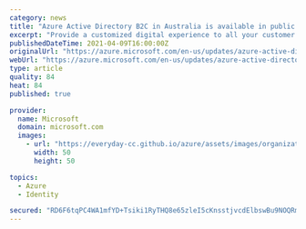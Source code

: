 ```yaml
---
category: news
title: "Azure Active Directory B2C in Australia is available in public preview"
excerpt: "Provide a customized digital experience to all your customer and consumers with Azure Active Directory B2C now in public preview in Australia."
publishedDateTime: 2021-04-09T16:00:00Z
originalUrl: "https://azure.microsoft.com/en-us/updates/azure-active-directory-b2c-in-australia-is-available-in-public-preview-2/"
webUrl: "https://azure.microsoft.com/en-us/updates/azure-active-directory-b2c-in-australia-is-available-in-public-preview-2/"
type: article
quality: 84
heat: 84
published: true

provider:
  name: Microsoft
  domain: microsoft.com
  images:
    - url: "https://everyday-cc.github.io/azure/assets/images/organizations/microsoft.com-50x50.jpg"
      width: 50
      height: 50

topics:
  - Azure
  - Identity

secured: "RD6F6tqPC4WA1mfYD+Tsiki1RyTHQ8e65zleI5cKnsstjvcdElbswBu9NOQRm/QMPTGa6ZPrpzZ4J6dsPopwglrHW9luj1q2ZmBipymD+TrdQ3deeTjHWSpvype3BTqDiBngvoCLnEO22YDjnj0AqCAwFGJPGfegFnYJq10piYzYJ19nva5QVQs2mxqdhuRrj46/+TGEzCP0/9yUVRXP+hHOGOwBiQsMpGkHsPmfN9//3tDol4DU61rtEsmlA3lz8LSalHR2hQa1SlhLyl1gCWmGLolLoXDJA8wcPBHmF0Fscr2p4d48/xtV0CUNKlgwl1rZfbeu5G0S9YM1F/ATOplh0UA0DN+fuQFTROHINzg=;HvWp7sGrifVqdB4r3rNw2g=="
---
```


